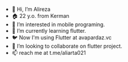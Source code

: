 - 👋 Hi, I’m Alireza
- 🏠 22 y.o. from Kerman
- 👀 I’m interested in mobile programing.
- 🌱 I’m currently learning flutter.
- 🐦 Now I'm using Flutter at avapardaz.vc
- 💞️ I’m looking to collaborate on flutter project.
- 📫 reach me at t.me/aliarta021

<!---
aliarta021/aliarta021 is a ✨ special ✨ repository because its `README.md` (this file) appears on your GitHub profile.
You can click the Preview link to take a look at your changes.
--->

